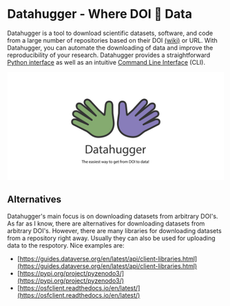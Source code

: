 # Datahugger - Where DOI 👐 Data

Datahugger is a tool to download scientific datasets, software, and code from
a large number of repositories based on their DOI [(wiki)](https://en.wikipedia.org/wiki/Digital_object_identifier) or URL. With
Datahugger, you can automate the downloading of data and improve the
reproducibility of your research. Datahugger provides a straightforward
[Python interface](#download-with-python) as well as an intuitive
[Command Line Interface](#download-with-command-line) (CLI).

<p align="center">
  <img alt="Datahugger - Where DOI hugs data" src="images/datahugger_repo.svg">
</p>

## Alternatives

Datahugger's main focus is on downloading datasets from arbitrary DOI's. As
far as I know, there are alternatives for downloading datasets from arbitrary
DOI's. However, there are many libraries for downloading datasets from a
repository right away. Usually they can also be used for uploading data to
the respotory. Nice examples are:

- [https://guides.dataverse.org/en/latest/api/client-libraries.html](https://guides.dataverse.org/en/latest/api/client-libraries.html)
- [https://pypi.org/project/pyzenodo3/](https://pypi.org/project/pyzenodo3/)
- [https://osfclient.readthedocs.io/en/latest/](https://osfclient.readthedocs.io/en/latest/)
